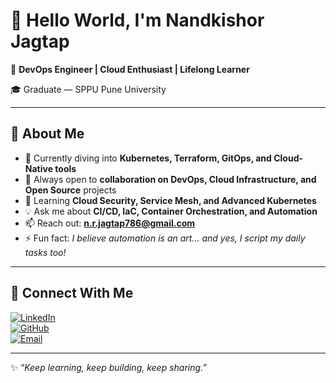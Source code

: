 # 👋 Hello World, I'm Nandkishor Jagtap

🚀 **DevOps Engineer | Cloud Enthusiast | Lifelong Learner**

🎓 Graduate — SPPU Pune University

---

## 🌟 About Me
- 🔭 Currently diving into **Kubernetes, Terraform, GitOps, and Cloud-Native tools**  
- 🤝 Always open to **collaboration on DevOps, Cloud Infrastructure, and Open Source** projects  
- 🎯 Learning **Cloud Security, Service Mesh, and Advanced Kubernetes**  
- 💡 Ask me about **CI/CD, IaC, Container Orchestration, and Automation**  
- 📫 Reach out: **n.r.jagtap786@gmail.com**  
- ⚡ Fun fact: *I believe automation is an art... and yes, I script my daily tasks too!*  

---

## 🤝 Connect With Me
[![LinkedIn](https://img.shields.io/badge/LinkedIn-blue?style=for-the-badge&logo=linkedin)](https://www.linkedin.com/in/nandkishorjagtap/)  
[![GitHub](https://img.shields.io/badge/GitHub-black?style=for-the-badge&logo=github)](https://github.com/Nandkishor-Jagtap)  
[![Email](https://img.shields.io/badge/Email-D14836?style=for-the-badge&logo=gmail&logoColor=white)](n.r.jagtap786@gmail.com)  

---

✨ *“Keep learning, keep building, keep sharing.”*
